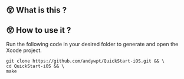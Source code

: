 ## 😲 What is this ?

## 😲 How to use it ?
Run the following code in your desired folder to generate and open the Xcode project.
```
git clone https://github.com/andywpt/QuickStart-iOS.git && \
cd QuickStart-iOS && \
make
```
